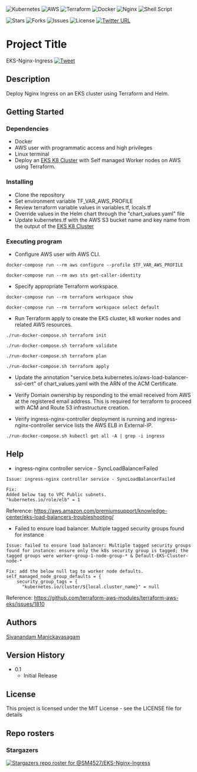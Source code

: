 <p align="center">

![Kubernetes](https://img.shields.io/badge/kubernetes-%23326ce5.svg?style=for-the-badge&logo=kubernetes&logoColor=white) ![AWS](https://img.shields.io/badge/AWS-%23FF9900.svg?style=for-the-badge&logo=amazon-aws&logoColor=white) ![Terraform](https://img.shields.io/badge/terraform-%235835CC.svg?style=for-the-badge&logo=terraform&logoColor=white) ![Docker](https://img.shields.io/badge/docker-%230db7ed.svg?style=for-the-badge&logo=docker&logoColor=white) ![Nginx](https://img.shields.io/badge/nginx-%23009639.svg?style=for-the-badge&logo=nginx&logoColor=white) ![Shell Script](https://img.shields.io/badge/shell_script-%23121011.svg?style=for-the-badge&logo=gnu-bash&logoColor=white)

![Stars](https://img.shields.io/github/stars/SM4527/EKS-Nginx-Ingress?style=for-the-badge) ![Forks](https://img.shields.io/github/forks/SM4527/EKS-Nginx-Ingress?style=for-the-badge) ![Issues](https://img.shields.io/github/issues/SM4527/EKS-Nginx-Ingress?style=for-the-badge) ![License](https://img.shields.io/github/license/SM4527/EKS-Nginx-Ingress?style=for-the-badge) [![Twitter URL](https://img.shields.io/twitter/url/https/twitter.com/Tamizhan99.svg?style=for-the-badge&label=Follow%20%40Tamizhan99)](https://twitter.com/Tamizhan99) 

</p>

# Project Title

EKS-Nginx-Ingress [![Tweet](https://img.shields.io/twitter/url/http/shields.io.svg?style=social)](https://twitter.com/intent/tweet?text=EKS%20-%20Nginx%20-%20Ingress&url=https://github.com/SM4527/EKS-Nginx-Ingress)

## Description

Deploy Nginx Ingress on an EKS cluster using Terraform and Helm.

## Getting Started

### Dependencies

* Docker
* AWS user with programmatic access and high privileges 
* Linux terminal
* Deploy an [EKS K8 Cluster](https://github.com/SM4527/EKS-Terraform) with Self managed Worker nodes on AWS using Terraform.

### Installing

* Clone the repository
* Set environment variable TF_VAR_AWS_PROFILE
* Review terraform variable values in variables.tf, locals.tf
* Override values in the Helm chart through the "chart_values.yaml" file
* Update kubernetes.tf with the AWS S3 bucket name and key name from the output of the [EKS K8 Cluster](https://github.com/SM4527/EKS-Terraform/blob/master/outputs.tf)

### Executing program

* Configure AWS user with AWS CLI.

```
docker-compose run --rm aws configure --profile $TF_VAR_AWS_PROFILE

docker-compose run --rm aws sts get-caller-identity
```

* Specify appropriate Terraform workspace.

```
docker-compose run --rm terraform workspace show

docker-compose run --rm terraform workspace select default
```

* Run Terraform apply to create the EKS cluster, k8 worker nodes and related AWS resources.

```
./run-docker-compose.sh terraform init

./run-docker-compose.sh terraform validate

./run-docker-compose.sh terraform plan

./run-docker-compose.sh terraform apply
```

* Update the annotation "service.beta.kubernetes.io/aws-load-balancer-ssl-cert" of chart_values.yaml with the ARN of the ACM Certificate.

* Verify Domain ownership by responding to the email received from AWS at the registered email address. This is required for terraform to proceed with ACM and Route 53 infrastructure creation.

* Verify ingress-nginx-controller deployment is running and ingress-nginx-controller service lists the AWS ELB in External-IP.

```
./run-docker-compose.sh kubectl get all -A | grep -i ingress
```

## Help

* ingress-nginx controller service - SyncLoadBalancerFailed

```
Issue: ingress-nginx controller service - SyncLoadBalancerFailed

Fix:
Added below tag to VPC Public subnets.
"kubernetes.io/role/elb" = 1
```

Reference: https://aws.amazon.com/premiumsupport/knowledge-center/eks-load-balancers-troubleshooting/

* Failed to ensure load balancer. Multiple tagged security groups found for instance

```
Issue: failed to ensure load balancer: Multiple tagged security groups found for instance: ensure only the k8s security group is tagged; the tagged groups were worker-group-1-node-group-* & Default-EKS-Cluster-node-*

Fix: add the below null tag to worker node defaults.
self_managed_node_group_defaults = {
    security_group_tags = {
      "kubernetes.io/cluster/${local.cluster_name}" = null
```

Reference: https://github.com/terraform-aws-modules/terraform-aws-eks/issues/1810

## Authors

[Sivanandam Manickavasagam](https://www.linkedin.com/in/sivanandammanickavasagam)

## Version History

* 0.1
    * Initial Release

## License

This project is licensed under the MIT License - see the LICENSE file for details

## Repo rosters

### Stargazers

[![Stargazers repo roster for @SM4527/EKS-Nginx-Ingress](https://reporoster.com/stars/dark/SM4527/EKS-Nginx-Ingress)](https://github.com/SM4527/EKS-Nginx-Ingress/stargazers)

